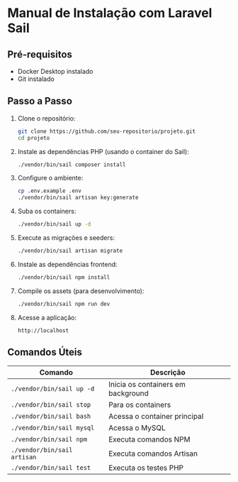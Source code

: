 # Manual de Instalação com Laravel Sail

## Pré-requisitos
- Docker Desktop instalado
- Git instalado

## Passo a Passo

1. Clone o repositório:
   ```bash
   git clone https://github.com/seu-repositorio/projeto.git
   cd projeto
   ```

2. Instale as dependências PHP (usando o container do Sail):
   ```bash
   ./vendor/bin/sail composer install
   ```

3. Configure o ambiente:
   ```bash
   cp .env.example .env
   ./vendor/bin/sail artisan key:generate
   ```

4. Suba os containers:
   ```bash
   ./vendor/bin/sail up -d
   ```

5. Execute as migrações e seeders:
   ```bash
   ./vendor/bin/sail artisan migrate
   ```

6. Instale as dependências frontend:
   ```bash
   ./vendor/bin/sail npm install
   ```

7. Compile os assets (para desenvolvimento):
   ```bash
   ./vendor/bin/sail npm run dev
   ```

8. Acesse a aplicação:
   ```
   http://localhost
   ```

## Comandos Úteis

| Comando                      | Descrição                              |
|------------------------------|----------------------------------------|
| `./vendor/bin/sail up -d`    | Inicia os containers em background     |
| `./vendor/bin/sail stop`     | Para os containers                     |
| `./vendor/bin/sail bash`     | Acessa o container principal           |
| `./vendor/bin/sail mysql`    | Acessa o MySQL                         |
| `./vendor/bin/sail npm`      | Executa comandos NPM                   |
| `./vendor/bin/sail artisan`  | Executa comandos Artisan               |
| `./vendor/bin/sail test`     | Executa os testes PHP                  |
